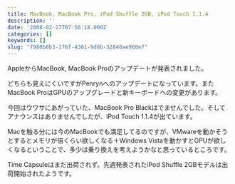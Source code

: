 ```yaml
---
title: MacBook, MacBook Pro, iPod Shuffle 2GB, iPod Touch 1.1.4
description: ''
date: '2008-02-27T07:56:18.000Z'
categories: []
keywords: []
slug: "f980b6b3-176f-4361-9d8b-32840ae960e7"
---
```

AppleからMacBook, MacBook Proのアップデートが発表されました。

どちらも見えにくいですがPenrynへのアップデートになっています。またMacBook ProはGPUのアップグレードと新キーボードへの変更があります。

今回はウワサにあがっていた、MacBook Pro Blackはでませんでした。そしてアナウンスはありませんでしたが、iPod Touch 1.1.4が出ています。

Macを触る分には今のMacBookでも満足してるのですが、VMwareを動かそうとするとメモリが倍くらい欲しくなる＋Windows Vistaを動かすとGPUが欲しくなるということで、多少は乗り換えを考えようかなと思っているところです。

Time Capsuleはまだ出荷されず。先週発表されたiPod Shuffle 2GBモデルは出荷開始されたようです。